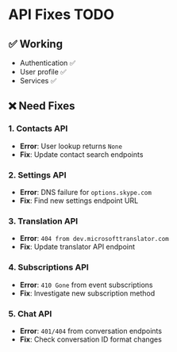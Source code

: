 # API Fixes TODO

## ✅ Working
- Authentication ✅
- User profile ✅  
- Services ✅

## ❌ Need Fixes

### 1. Contacts API
- **Error**: User lookup returns `None`
- **Fix**: Update contact search endpoints

### 2. Settings API  
- **Error**: DNS failure for `options.skype.com`
- **Fix**: Find new settings endpoint URL

### 3. Translation API
- **Error**: `404 from dev.microsofttranslator.com`
- **Fix**: Update translator API endpoint

### 4. Subscriptions API
- **Error**: `410 Gone` from event subscriptions
- **Fix**: Investigate new subscription method

### 5. Chat API
- **Error**: `401/404` from conversation endpoints
- **Fix**: Check conversation ID format changes